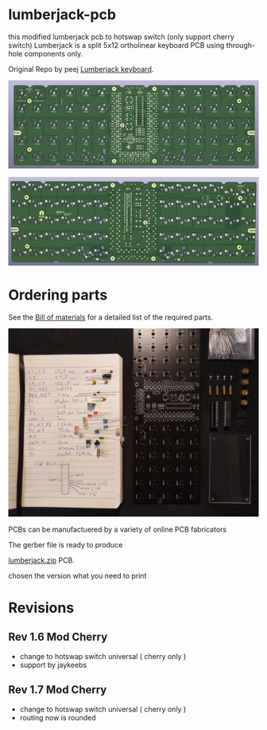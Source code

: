 # lumberjack-pcb

this modified lumberjack pcb to hotswap switch (only support cherry switch)
Lumberjack is a split 5x12 ortholinear keyboard PCB using through-hole components only.

Original Repo by peej [Lumberjack keyboard](https://github.com/peej/lumberjack-keyboard).

![PCB render front](images/pcb-front.png)

![PCB render back](images/pcb-back.png)

# Ordering parts

See the [Bill of materials](BOM.md) for a detailed list of the required parts.

![BOM](images/bom.jpg)

PCBs can be manufactuered by a variety of online PCB fabricators

The gerber file is ready to produce

[lumberjack.zip](https://github.com/TahuTech/lumberjack-pcb/tree/main/gerbers) PCB.

chosen the version what you need to print



# Revisions

## Rev 1.6 Mod Cherry

- change to hotswap switch universal ( cherry only )
- support by jaykeebs


## Rev 1.7 Mod Cherry

- change to hotswap switch universal ( cherry only )
- routing now is rounded

